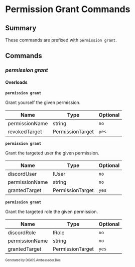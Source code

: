 ﻿Permission Grant Commands
=========================
## Summary
These commands are prefixed with `permission grant`.

## Commands
### *permission grant*
#### Overloads
**`permission grant`**

Grant yourself the given permission.

| Name | Type | Optional |
| --- | --- | --- |
| permissionName | string | `no` |
| revokedTarget | PermissionTarget | `yes` |

**`permission grant`**

Grant the targeted user the given permission.

| Name | Type | Optional |
| --- | --- | --- |
| discordUser | IUser | `no` |
| permissionName | string | `no` |
| grantedTarget | PermissionTarget | `yes` |

**`permission grant`**

Grant the targeted role the given permission.

| Name | Type | Optional |
| --- | --- | --- |
| discordRole | IRole | `no` |
| permissionName | string | `no` |
| grantedTarget | PermissionTarget | `yes` |

<sub><sup>Generated by DIGOS.Ambassador.Doc</sup></sub>